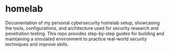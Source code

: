 # homelab
Documentation of my personal cybersecurity homelab setup, showcasing the tools, configurations, and architecture used for security research and penetration testing. This repo provides step-by-step guides for building and maintaining a simulated environment to practice real-world security techniques and improve skills.
